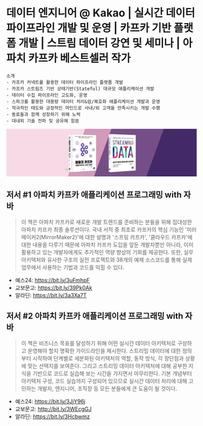 # 데이터 엔지니어 @ Kakao | 실시간 데이터 파이프라인 개발 및 운영 | 카프카 기반 플랫폼 개발 | 스트림 데이터 강연 및 세미나 | 아파치 카프카 베스트셀러 작가

```
소개
- 카프카 커넥트를 활용한 데이터 파이프라인 플랫폼 개발
- 카프카 스트림즈 기반 상태기반(Stateful) 대규모 애플리케이션 개발 
- 데이터 수집 파이프라인 고도화, 운영
- 스파크를 활용한 대용량 데이터 처리&암/복호화 애플리케이션 개발과 운영
- 적극적인 태도와 긍정적인 마인드로 사내/외 고객을 만족시키는 개발 수행
- 동료들과 함께 성장하기 위해 노력
- 대내외 기술 전파 및 공유에 힘씀
```

![저서 표지](background.jpeg)

## 저서 #1 아파치 카프카 애플리케이션 프로그래밍 with 자바

> 이 책은 아파치 카프카로 새로운 개발 트렌드를 준비하는 분들을 위해 집대성한 아파치 카프카 최종 솔루션이다. 국내 서적 중 최초로 카프카의 핵심 기능인 '미러메이커2(MirrorMaker2)'에 대한 설명과 '스프링 카프카', '클라우드 카프카'에 대한 내용을 다루기 때문에 아파치 카프카 도입을 앞둔 개발자뿐만 아니라, 이미 활용하고 있는 개발자에게도 추가적인 역량 향상의 기회를 제공한다. 또한, 실무 아키텍처와 유사한 구조의 실전 프로젝트와 38개의 예제 소스코드를 통해 실제 업무에서 사용하는 기법과 코드를 익힐 수 있다.

- 예스24: https://bit.ly/3uFmhpF
- 교보문고: https://bit.ly/39Pk0Ak
- 알라딘: https://bit.ly/3a3Xa7T


## 저서 #2 아파치 카프카 애플리케이션 프로그래밍 with 자바

> 이 책은 비즈니스 목표를 달성하기 위해 어떤 실시간 데이터 아키텍처로 구성하고 운영해야 할지 명확한 가이드라인을 제시한다. 스트리밍 데이터에 대한 정의부터 시작하여 단계별로 세분화된 아키텍처의 역할, 동작 방식, 각 장단점과 상황에 맞는 선택지를 보여준다. 그리고 스트리밍 데이터 아키텍처에 대해 공부한 지식을 기반으로 코드로 실습해 보는 시간을 가지면서 마무리한다. 기본 개념부터 아키텍처 구성, 코드 실습까지 구성되어 있으므로 실시간 데이터 처리에 대해 고민하는 개발자, 엔지니어, 조직장 등 모든 분들에게 큰 도움이 될 것이다.

- 예스24: https://bit.ly/3JjY96j
- 교보문고: http://bit.ly/3WEcgGJ
- 알라딘: https://bit.ly/3Hcbwmz
